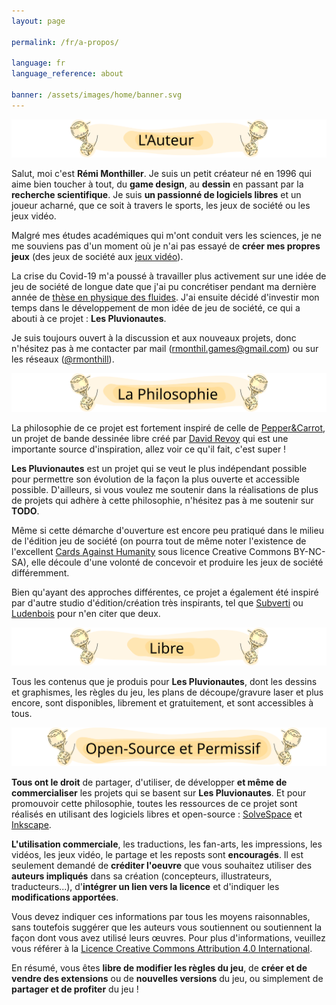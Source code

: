 ```yaml
---
layout: page

permalink: /fr/a-propos/

language: fr
language_reference: about

banner: /assets/images/home/banner.svg
---
```


![# L'Auteur](/assets/images/about/fr/l-auteur.svg)

Salut, moi c'est **Rémi Monthiller**. Je suis un petit créateur né en 1996 qui aime bien toucher à tout, du **game design**, au **dessin** en passant par la **recherche scientifique**.
Je suis **un passionné de logiciels libres** et un joueur acharné, que ce soit à travers le sports, les jeux de société ou les jeux vidéo.

Malgré mes études académiques qui m'ont conduit vers les sciences, je ne me souviens pas d'un moment où je n'ai pas essayé de **créer mes propres jeux** (des jeux de société aux [jeux vidéo](https://rmonthil.itch.io/)).

La crise du Covid-19 m'a poussé à travailler plus activement sur une idée de jeu de société de longue date que j'ai pu concrétiser pendant ma dernière année de [thèse en physique des fluides](https://www.youtube.com/watch?v=LDYkYfR8kcw&t).
J'ai ensuite décidé d'investir mon temps dans le développement de mon idée de jeu de société, ce qui a abouti à ce projet : **Les Pluvionautes**.

Je suis toujours ouvert à la discussion et aux nouveaux projets, donc n'hésitez pas à me contacter par mail ([rmonthil.games@gmail.com](mailto:rmonthil.games@gmail.com)) ou sur les réseaux ([@rmonthill](https://www.instagram.com/rmonthill/)).

![# La Philosophie](/assets/images/about/fr/la-philosophie.svg)

La philosophie de ce projet est fortement inspiré de celle de [Pepper&Carrot](https://www.peppercarrot.com/en/), un projet de bande dessinée libre créé par [David Revoy](https://www.davidrevoy.com/) qui est une importante source d'inspiration, allez voir ce qu'il fait, c'est super !

**Les Pluvionautes** est un projet qui se veut le plus indépendant possible pour permettre son évolution de la façon la plus ouverte et accessible possible. D'ailleurs, si vous voulez me soutenir dans la réalisations de plus de projets qui adhère à cette philosophie, n'hésitez pas à me soutenir sur **TODO**.

Même si cette démarche d'ouverture est encore peu pratiqué dans le milieu de l'édition jeu de société (on pourra tout de même noter l'existence de l'excellent [Cards Against Humanity](https://www.cardsagainsthumanity.com/) sous licence Creative Commons BY-NC-SA), elle découle d'une volonté de concevoir et produire les jeux de société différemment.

Bien qu'ayant des approches différentes, ce projet a également été inspiré par d'autre studio d'édition/création très inspirants, tel que [Subverti](https://subverti.com/fr/) ou [Ludenbois](https://www.ludenbois.fr/) pour n'en citer que deux.

![# Libre](/assets/images/about/fr/libre.svg)

Tous les contenus que je produis pour **Les Pluvionautes**, dont les dessins et graphismes, les règles du jeu, les plans de découpe/gravure laser et plus encore, sont disponibles, librement et gratuitement, et sont accessibles à tous.

![# Open-Source et Permissif](/assets/images/about/fr/open-source-et-permissif.svg)

**Tous ont le droit** de partager, d'utiliser, de développer **et même de commercialiser** les projets qui se basent sur **Les Pluvionautes**.
Et pour promouvoir cette philosophie, toutes les ressources de ce projet sont réalisés en utilisant des logiciels libres et open-source : [SolveSpace](https://solvespace.com/index.pl) et [Inkscape](https://inkscape.org/).

**L'utilisation commerciale**, les traductions, les fan-arts, les impressions, les vidéos, les jeux vidéo, le partage et les reposts sont **encouragés**.
Il est seulement demandé de **créditer l'oeuvre** que vous souhaitez utiliser des **auteurs impliqués** dans sa création (concepteurs, illustrateurs, traducteurs...), d'**intégrer un lien vers la licence** et d'indiquer les **modifications apportées**.

Vous devez indiquer ces informations par tous les moyens raisonnables, sans toutefois suggérer que les auteurs vous soutiennent ou soutiennent la façon dont vous avez utilisé leurs œuvres.
Pour plus d'informations, veuillez vous référer à la [Licence Creative Commons Attribution 4.0 International](https://creativecommons.org/licenses/by/4.0/deed.en).

En résumé, vous êtes **libre de modifier les règles du jeu**, de **créer et de vendre des extensions** ou de **nouvelles versions** du jeu, ou simplement de **partager et de profiter** du jeu !
